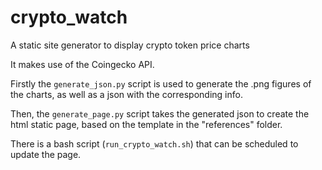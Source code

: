 # crypto_watch
A static site generator to display crypto token price charts

It makes use of the Coingecko API.

Firstly the `generate_json.py` script is used to generate the .png figures of the charts, as well as a json with the corresponding info.

Then, the `generate_page.py` script takes the generated json to create the html static page, based on the template in the "references" folder.

There is a bash script (`run_crypto_watch.sh`) that can be scheduled to update the page.
